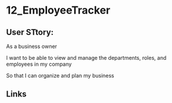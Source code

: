 # 12_EmployeeTracker

## User STtory:
As a business owner

I want to be able to view and manage the departments, roles, and employees in my company

So that I can organize and plan my business

## Links